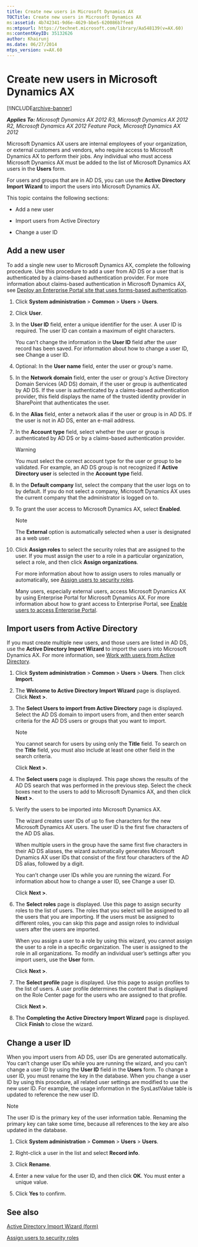 ```yaml
---
title: Create new users in Microsoft Dynamics AX
TOCTitle: Create new users in Microsoft Dynamics AX
ms:assetid: 4b742341-9d6e-4629-bbe5-620086b7fee8
ms:mtpsurl: https://technet.microsoft.com/library/Aa548139(v=AX.60)
ms:contentKeyID: 35132626
author: Khairunj
ms.date: 06/27/2014
mtps_version: v=AX.60
---
```


# Create new users in Microsoft Dynamics AX 


[!INCLUDE[archive-banner](includes/archive-banner.md)]


_**Applies To:** Microsoft Dynamics AX 2012 R3, Microsoft Dynamics AX 2012 R2, Microsoft Dynamics AX 2012 Feature Pack, Microsoft Dynamics AX 2012_

Microsoft Dynamics AX users are internal employees of your organization, or external customers and vendors, who require access to Microsoft Dynamics AX to perform their jobs. Any individual who must access Microsoft Dynamics AX must be added to the list of Microsoft Dynamics AX users in the **Users** form.

For users and groups that are in AD DS, you can use the **Active Directory Import Wizard** to import the users into Microsoft Dynamics AX.

This topic contains the following sections:

  - Add a new user

  - Import users from Active Directory

  - Change a user ID

## Add a new user

To add a single new user to Microsoft Dynamics AX, complete the following procedure. Use this procedure to add a user from AD DS or a user that is authenticated by a claims-based authentication provider. For more information about claims-based authentication in Microsoft Dynamics AX, see [Deploy an Enterprise Portal site that uses forms-based authentication](deploy-an-enterprise-portal-site-that-uses-forms-based-authentication.md).

1.  Click **System administration** \> **Common** \> **Users** \> **Users**.

2.  Click **User**.

3.  In the **User ID** field, enter a unique identifier for the user. A user ID is required. The user ID can contain a maximum of eight characters.
    
    You can’t change the information in the **User ID** field after the user record has been saved. For information about how to change a user ID, see Change a user ID.

4.  Optional: In the **User name** field, enter the user or group's name.

5.  In the **Network domain** field, enter the user or group's Active Directory Domain Services (AD DS) domain, if the user or group is authenticated by AD DS. If the user is authenticated by a claims-based authentication provider, this field displays the name of the trusted identity provider in SharePoint that authenticates the user.

6.  In the **Alias** field, enter a network alias if the user or group is in AD DS. If the user is not in AD DS, enter an e-mail address.

7.  In the **Account type** field, select whether the user or group is authenticated by AD DS or by a claims-based authentication provider.
    

    > [!WARNING]
    > <P>You must select the correct account type for the user or group to be validated. For example, an AD DS group is not recognized if <STRONG>Active Directory user</STRONG> is selected in the <STRONG>Account type</STRONG> field.</P>



8.  In the **Default company** list, select the company that the user logs on to by default. If you do not select a company, Microsoft Dynamics AX uses the current company that the administrator is logged on to.

9.  To grant the user access to Microsoft Dynamics AX, select **Enabled**.
    

    > [!NOTE]
    > <P>The <STRONG>External</STRONG> option is automatically selected when a user is designated as a web user.</P>



10. Click **Assign roles** to select the security roles that are assigned to the user. If you must assign the user to a role in a particular organization, select a role, and then click **Assign organizations**.
    
    For more information about how to assign users to roles manually or automatically, see [Assign users to security roles](assign-users-to-security-roles.md).
    
    Many users, especially external users, access Microsoft Dynamics AX by using Enterprise Portal for Microsoft Dynamics AX. For more information about how to grant access to Enterprise Portal, see [Enable users to access Enterprise Portal](enable-users-to-access-enterprise-portal.md).

## Import users from Active Directory

If you must create multiple new users, and those users are listed in AD DS, use the **Active Directory Import Wizard** to import the users into Microsoft Dynamics AX. For more information, see [Work with users from Active Directory](work-with-users-from-active-directory.md).

1.  Click **System administration** \> **Common** \> **Users** \> **Users**. Then click **Import**.

2.  The **Welcome to Active Directory Import Wizard** page is displayed. Click **Next \>**.

3.  The **Select Users to import from Active Directory** page is displayed. Select the AD DS domain to import users from, and then enter search criteria for the AD DS users or groups that you want to import.
    

    > [!NOTE]
    > <P>You cannot search for users by using only the <STRONG>Title</STRONG> field. To search on the <STRONG>Title</STRONG> field, you must also include at least one other field in the search criteria.</P>

    
    Click **Next \>**.

4.  The **Select users** page is displayed. This page shows the results of the AD DS search that was performed in the previous step. Select the check boxes next to the users to add to Microsoft Dynamics AX, and then click **Next \>**.

5.  Verify the users to be imported into Microsoft Dynamics AX.
    
    The wizard creates user IDs of up to five characters for the new Microsoft Dynamics AX users. The user ID is the first five characters of the AD DS alias.
    
    When multiple users in the group have the same first five characters in their AD DS aliases, the wizard automatically generates Microsoft Dynamics AX user IDs that consist of the first four characters of the AD DS alias, followed by a digit.
    
    You can’t change user IDs while you are running the wizard. For information about how to change a user ID, see Change a user ID.
    
    Click **Next \>**.

6.  The **Select roles** page is displayed. Use this page to assign security roles to the list of users. The roles that you select will be assigned to all the users that you are importing. If the users must be assigned to different roles, you can skip this page and assign roles to individual users after the users are imported.
    
    When you assign a user to a role by using this wizard, you cannot assign the user to a role in a specific organization. The user is assigned to the role in all organizations. To modify an individual user’s settings after you import users, use the **User** form.
    
    Click **Next \>**.

7.  The **Select profile** page is displayed. Use this page to assign profiles to the list of users. A user profile determines the content that is displayed on the Role Center page for the users who are assigned to that profile.
    
    Click **Next \>**.

8.  The **Completing the Active Directory Import Wizard** page is displayed. Click **Finish** to close the wizard.

## Change a user ID

When you import users from AD DS, user IDs are generated automatically. You can’t change user IDs while you are running the wizard, and you can’t change a user ID by using the **User ID** field in the **Users** form. To change a user ID, you must rename the key in the database. When you change a user ID by using this procedure, all related user settings are modified to use the new user ID. For example, the usage information in the SysLastValue table is updated to reference the new user ID.


> [!NOTE]
> <P>The user ID is the primary key of the user information table. Renaming the primary key can take some time, because all references to the key are also updated in the database.</P>



1.  Click **System administration** \> **Common** \> **Users** \> **Users**.

2.  Right-click a user in the list and select **Record info**.

3.  Click **Rename**.

4.  Enter a new value for the user ID, and then click **OK**. You must enter a unique value.

5.  Click **Yes** to confirm.

## See also

[Active Directory Import Wizard (form)](https://technet.microsoft.com/library/hh242519\(v=ax.60\))

[Assign users to security roles](assign-users-to-security-roles.md)

  


